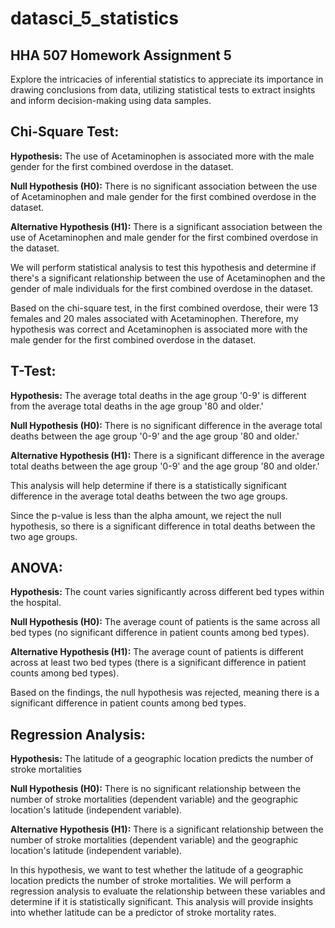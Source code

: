 # datasci_5_statistics
## **HHA 507 Homework Assignment 5**

Explore the intricacies of inferential statistics to appreciate its importance in drawing conclusions from data, utilizing statistical tests to extract insights and inform decision-making using data samples.

## Chi-Square Test:
**Hypothesis:**
The use of Acetaminophen is associated more with the male gender for the first combined overdose in the dataset.

**Null Hypothesis (H0):**
There is no significant association between the use of Acetaminophen and male gender for the first combined overdose in the dataset.

**Alternative Hypothesis (H1):**
There is a significant association between the use of Acetaminophen and male gender for the first combined overdose in the dataset.

We will perform statistical analysis to test this hypothesis and determine if there's a significant relationship between the use of Acetaminophen and the gender of male individuals for the first combined overdose in the dataset.

Based on the chi-square test, in the first combined overdose, their were 13 females and 20 males associated with Acetaminophen. Therefore, my hypothesis was correct and Acetaminophen is associated more with the male gender for the first combined overdose in the dataset.  

## T-Test:
**Hypothesis:**
The average total deaths in the age group '0-9' is different from the average total deaths in the age group '80 and older.'

**Null Hypothesis (H0):**
There is no significant difference in the average total deaths between the age group '0-9' and the age group '80 and older.'

**Alternative Hypothesis (H1):**
There is a significant difference in the average total deaths between the age group '0-9' and the age group '80 and older.'

This analysis will help determine if there is a statistically significant difference in the average total deaths between the two age groups.

Since the p-value is less than the alpha amount, we reject the null hypothesis, so there is a significant difference in total deaths between the two age groups. 

## **ANOVA:**
**Hypothesis:**
The count varies significantly across different bed types within the hospital. 

**Null Hypothesis (H0):**
The average count of patients is the same across all bed types (no significant difference in patient counts among bed types).

**Alternative Hypothesis (H1):**
The average count of patients is different across at least two bed types (there is a significant difference in patient counts among bed types).

Based on the findings, the null hypothesis was rejected, meaning there is a significant difference in patient counts among bed types.  

## **Regression Analysis:**
**Hypothesis:**
The latitude of a geographic location predicts the number of stroke mortalities

**Null Hypothesis (H0):**
There is no significant relationship between the number of stroke mortalities (dependent variable) and the geographic location's latitude (independent variable).

**Alternative Hypothesis (H1):**
There is a significant relationship between the number of stroke mortalities (dependent variable) and the geographic location's latitude (independent variable).

In this hypothesis, we want to test whether the latitude of a geographic location predicts the number of stroke mortalities. We will perform a regression analysis to evaluate the relationship between these variables and determine if it is statistically significant. This analysis will provide insights into whether latitude can be a predictor of stroke mortality rates.